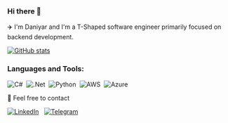 ### Hi there 👋
✈️ I'm Daniyar and I'm a T-Shaped software engineer primarily focused on backend development.

[![GitHub stats](https://github-readme-stats.vercel.app/api?username=Ich1goSan&rank_icon=github&hide=stars&show=reviews,prs_merged,prs_merged_percentage&show_icons=true&theme=tokyonight)](https://github.com/anuraghazra/github-readme-stats)

### Languages and Tools:

![C#](https://img.shields.io/badge/C%23-239120?style=for-the-badge&logo=c-sharp&logoColor=white)&nbsp;
![.Net](https://img.shields.io/badge/.NET-5C2D91?style=for-the-badge&logo=.net&logoColor=white)&nbsp;
![Python](https://img.shields.io/badge/python-3670A0?style=for-the-badge&logo=python&logoColor=ffdd54)&nbsp;
![AWS](https://img.shields.io/badge/AWS-%23FF9900.svg?style=for-the-badge&logo=amazon-aws&logoColor=white)&nbsp;
![Azure](https://img.shields.io/badge/azure-%230072C6.svg?style=for-the-badge&logo=azure-devops&logoColor=white)&nbsp;

💬 Feel free to contact

<a href="https://www.linkedin.com/in/DaniyarA"><img alt="LinkedIn" src="https://img.shields.io/badge/LinkedIn-0077B5?style=for-the-badge&logo=linkedin&logoColor=white"/></a> &nbsp;
<a href="https://t.me/DaniyarAl"><img alt="Telegram" src="https://img.shields.io/badge/Telegram-2CA5E0?style=for-the-badge&logo=telegram&logoColor=whit"/></a> &nbsp;
